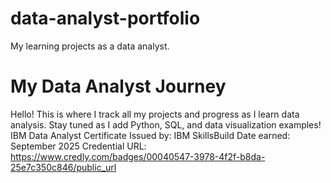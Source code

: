 # data-analyst-portfolio
My learning projects as a data analyst.
# My Data Analyst Journey
Hello! This is where I track all my projects and progress as I learn data analysis. Stay tuned as I add Python, SQL, and data visualization examples!
IBM Data Analyst Certificate
Issued by: IBM SkillsBuild
Date earned: September 2025
Credential URL: https://www.credly.com/badges/00040547-3978-4f2f-b8da-25e7c350c846/public_url
